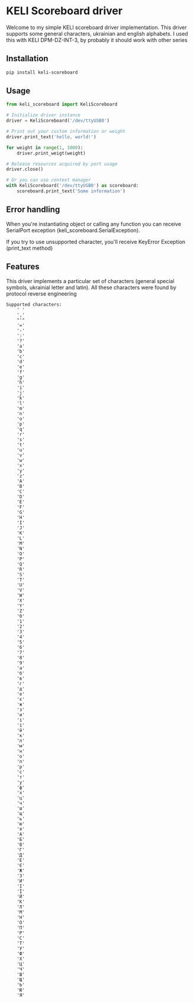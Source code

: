 # KELI Scoreboard driver

Welcome to my simple KELI scoreboard driver implementation. This driver supports some general characters, 
ukrainian and english alphabets. I used this with KELI DPM-DZ-INT-3, by probably it should work with other series

## Installation 
```sh
pip install keli-scoreboard
```

## Usage

```python
from keli_scoreboard import KeliScoreboard

# Initialize driver instance
driver = KeliScoreboard('/dev/ttyUSB0')

# Print out your custom information or weight
driver.print_text('hello, world!')

for weight in range(1, 1000):
    driver.print_weigt(weight)

# Release resources acquired by port usage
driver.close()

# Or you can use context manager
with KeliScoreboard('/dev/ttyUSB0') as scoreboard:
    scoreboard.print_text('Some information')
```

## Error handling
When you're instantiating object or calling any function you can receive SerialPort exception (keli_scoreboard.SerialException).

If you try to use unsupported character, you'll receive KeyError Exception (print_text method)

## Features

This driver implements a particular set of characters (general special symbols, ukrainial letter and latin).
All these characters were found by protocol reverse engineering
```text
Supported characters:
    ' '
    ','
    "'" 
    '='
    '-' 
    ':'
    '?'
    'a'
    'b'
    'c'
    'd'
    'e'
    'f'
    'g'
    'h'
    'i'
    'j'
    'k'
    'l'
    'm'
    'n'
    'o'
    'p'
    'q'
    'r'
    's'
    't'
    'u'
    'v'
    'w'
    'x'
    'y'
    'z'
    'A'
    'B'
    'C'
    'D'
    'E'
    'F'
    'G'
    'H'
    'I'
    'J'
    'K'
    'L'
    'M'
    'N'
    'O'
    'P'
    'Q'
    'R'
    'S'
    'T'
    'U'
    'V'
    'W'
    'X'
    'Y'
    'Z'
    '0'
    '1'
    '2'
    '3'
    '4'
    '5'
    '6'
    '7'
    '8'
    '9'
    'а'
    'б'
    'в'
    'г'
    'д'
    'е'
    'є'
    'ж'
    'з'
    'и'
    'і'
    'ї'
    'й'
    'к'
    'л'
    'м'
    'н'
    'о'
    'п'
    'р'
    'с'
    'т'
    'у'
    'ф'
    'х'
    'ц'
    'ч'
    'ш'
    'щ'
    'ь'
    'ю'
    'я'
    'А'
    'Б'
    'В'
    'Г'
    'Д'
    'Е'
    'Є'
    'Ж'
    'З'
    'И'
    'І'
    'Ї'
    'Й'
    'К'
    'Л'
    'М'
    'Н'
    'О'
    'П'
    'Р'
    'С'
    'Т'
    'У'
    'Ф'
    'Х'
    'Ц'
    'Ч'
    'Ш'
    'Щ'
    'Ь'
    'Ю'
    'Я'
```
